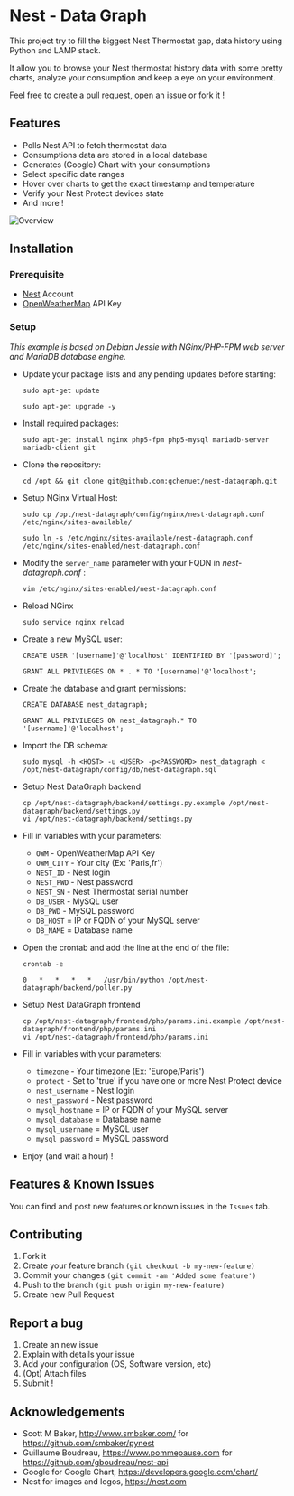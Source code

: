 # Nest - Data Graph

This project try to fill the biggest Nest Thermostat gap, data history using Python and LAMP stack.   

It allow you to browse your Nest thermostat history data with some pretty charts, analyze your consumption and keep a eye on your environment.

Feel free to create a pull request, open an issue or fork it !

## Features

* Polls Nest API to fetch thermostat data
* Consumptions data are stored in a local database
* Generates (Google) Chart with your consumptions
* Select specific date ranges
* Hover over charts to get the exact timestamp and temperature
* Verify your Nest Protect devices state
* And more !

![Overview](https://github.com/gchenuet/nest-datagraph/raw/master/README/nest-datagraph.jpg "Overview")   

## Installation

### Prerequisite

* [Nest](https://nest.com) Account
* [OpenWeatherMap](http://openweathermap.org/) API Key

### Setup

_This example is based on Debian Jessie with NGinx/PHP-FPM web server and MariaDB database engine._

* Update your package lists and any pending updates before starting:					
			
	```
	sudo apt-get update
	```
			
	```
	sudo apt-get upgrade -y
	```
			
* Install required packages:
			
	```
	sudo apt-get install nginx php5-fpm php5-mysql mariadb-server mariadb-client git
	```
			
* Clone the repository:
	```
	cd /opt && git clone git@github.com:gchenuet/nest-datagraph.git
	```
			
* Setup NGinx Virtual Host:
	```
	sudo cp /opt/nest-datagraph/config/nginx/nest-datagraph.conf /etc/nginx/sites-available/
	```
			
	```
	sudo ln -s /etc/nginx/sites-available/nest-datagraph.conf /etc/nginx/sites-enabled/nest-datagraph.conf
	```
			
* Modify the `server_name` parameter with your FQDN in _nest-datagraph.conf_	:
	```
	vim /etc/nginx/sites-enabled/nest-datagraph.conf
	```
			
* Reload NGinx				
	```
	sudo service nginx reload
	```
			
* Create a new MySQL user:
	```
	CREATE USER '[username]'@'localhost' IDENTIFIED BY '[password]';
	```
			
	```
	GRANT ALL PRIVILEGES ON * . * TO '[username]'@'localhost';
	```
			
* Create the database and grant permissions:
	```
	CREATE DATABASE nest_datagraph;
	```
			
	```
	GRANT ALL PRIVILEGES ON nest_datagraph.* TO '[username]'@'localhost';
	```
			
* Import the DB schema:
	```
	sudo mysql -h <HOST> -u <USER> -p<PASSWORD> nest_datagraph < /opt/nest-datagraph/config/db/nest-datagraph.sql
	```
			
* Setup Nest DataGraph backend
	```
	cp /opt/nest-datagraph/backend/settings.py.example /opt/nest-datagraph/backend/settings.py
  vi /opt/nest-datagraph/backend/settings.py
	```
			
* Fill in variables with your parameters:         
    * `OWM` - OpenWeatherMap API Key
    * `OWM_CITY` - Your city (Ex: 'Paris,fr')
    * `NEST_ID` - Nest login
    * `NEST_PWD` - Nest password
    * `NEST_SN` - Nest Thermostat serial number
    * `DB_USER` - MySQL user
    * `DB_PWD` - MySQL password
    * `DB_HOST` = IP or FQDN of your MySQL server
    * `DB_NAME` = Database name
			
* Open the crontab and add the line at the end of the file:
	```
	crontab -e
	```
			
	```
	0   *   *   *   *   /usr/bin/python /opt/nest-datagraph/backend/poller.py
	```
			
* Setup Nest DataGraph frontend
	```
  cp /opt/nest-datagraph/frontend/php/params.ini.example /opt/nest-datagraph/frontend/php/params.ini
	vi /opt/nest-datagraph/frontend/php/params.ini
	```
			
* Fill in variables with your parameters:
    * `timezone` - Your timezone (Ex: 'Europe/Paris')
    * `protect` - Set to 'true' if you have one or more Nest Protect device
    * `nest_username` - Nest login
    * `nest_password` - Nest password
    * `mysql_hostname` = IP or FQDN of your MySQL server
    * `mysql_database` = Database name
    * `mysql_username` = MySQL user
    * `mysql_password` = MySQL password
			
* Enjoy (and wait a hour) !
			
## Features & Known Issues

You can find and post new features or known issues in the ``Issues`` tab.

## Contributing     

1. Fork it
2. Create your feature branch ``(git checkout -b my-new-feature)``
3. Commit your changes ``(git commit -am 'Added some feature')``
4. Push to the branch ``(git push origin my-new-feature)``
5. Create new Pull Request

## Report a bug   

1. Create an new issue
2. Explain with details your issue
3. Add your configuration (OS, Software version, etc)
4. (Opt) Attach files
5. Submit !

## Acknowledgements

* Scott M Baker, http://www.smbaker.com/ for https://github.com/smbaker/pynest
* Guillaume Boudreau, https://www.pommepause.com for https://github.com/gboudreau/nest-api
* Google for Google Chart, https://developers.google.com/chart/
* Nest for images and logos, https://nest.com
